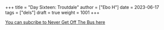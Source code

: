 +++
title = "Day Sixteen: Troutdale"
author = ["Ebo H"]
date = 2023-06-17
tags = ["dels"]
draft = true
weight = 1001
+++

[You can subcribe to Never Get Off The Bus here](https://never-get-off-the-bus.ghost.io/#/portal/)

